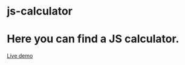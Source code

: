 # js-calculator
# Here you can find a JS calculator.
[Live demo](https://mrmatt4.github.io/js-calculator/)
